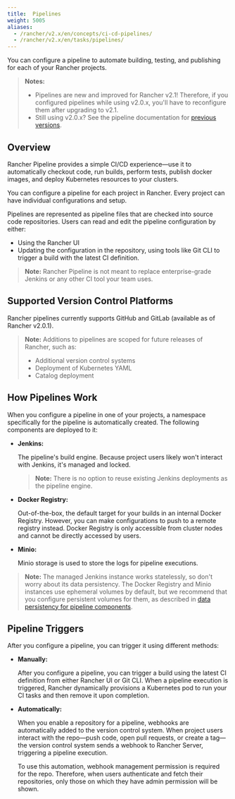 ```yaml
---
title:  Pipelines
weight: 5005
aliases:
  - /rancher/v2.x/en/concepts/ci-cd-pipelines/
  - /rancher/v2.x/en/tasks/pipelines/
---
```


You can configure a pipeline to automate building, testing, and publishing for each of your Rancher projects.

>**Notes:** 
>
>- Pipelines are new and improved for Rancher v2.1! Therefore, if you configured pipelines while using v2.0.x, you'll have to reconfigure them after upgrading to v2.1.
>- Still using v2.0.x? See the pipeline documentation for [previous versions](/rancher/v2.x/en/tools/pipelines/docs-for-v2.0.x).

## Overview

Rancher Pipeline provides a simple CI/CD experience—use it to automatically checkout code, run builds, perform tests, publish docker images, and deploy Kubernetes resources to your clusters.

You can configure a pipeline for each project in Rancher. Every project can have individual configurations and setup.

Pipelines are represented as pipeline files that are checked into source code repositories. Users can read and edit the pipeline configuration by either:

- Using the Rancher UI
- Updating the configuration in the repository, using tools like Git CLI to trigger a build with the latest CI definition.

>**Note:** Rancher Pipeline is not meant to replace enterprise-grade Jenkins or any other CI tool your team uses.

## Supported Version Control Platforms

Rancher pipelines currently supports GitHub and GitLab (available as of Rancher v2.0.1).

>**Note:** Additions to pipelines are scoped for future releases of Rancher, such as:
>
>- Additional version control systems
>- Deployment of Kubernetes YAML
>- Catalog deployment
  

## How Pipelines Work

When you configure a pipeline in one of your projects, a namespace specifically for the pipeline is automatically created. The following components are deployed to it: 

  - **Jenkins:** 

    The pipeline's build engine. Because project users likely won't interact with Jenkins, it's managed and locked.

    >**Note:**  There is no option to reuse existing Jenkins deployments as the pipeline engine.
    
    <a id="reg"></a>

  - **Docker Registry:** 

    Out-of-the-box, the default target for your builds in an internal Docker Registry. However, you can make configurations to push to a remote registry instead. Docker Registry is only accessible from cluster nodes and cannot be directly accessed by users.

    <a id="minio"></a>

  - **Minio:** 

    Minio storage is used to store the logs for pipeline executions.

  >**Note:** The managed Jenkins instance works statelessly, so don't worry about its data persistency. The Docker Registry and Minio instances use ephemeral volumes by default, but we recommend that you configure persistent volumes for them, as described in [data persistency for pipeline components](/rancher/v2.x/en/tools/pipelines/configurations/#data-persistency-for-pipeline-components).


## Pipeline Triggers

After you configure a pipeline, you can trigger it using different methods:


- **Manually:**

    After you configure a pipeline, you can trigger a build using the latest CI definition from either Rancher UI or Git CLI.  When a pipeline execution is triggered, Rancher dynamically provisions a Kubernetes pod to run your CI tasks and then remove it upon completion.

- **Automatically:** 

    When you enable a repository for a pipeline, webhooks are automatically added to the version control system. When project users interact with the repo—push code, open pull requests, or create a tag—the version control system sends a webhook to Rancher Server, triggering a pipeline execution. 

    To use this automation, webhook management permission is required for the repo. Therefore, when users authenticate and fetch their repositories, only those on which they have admin permission will be shown.
